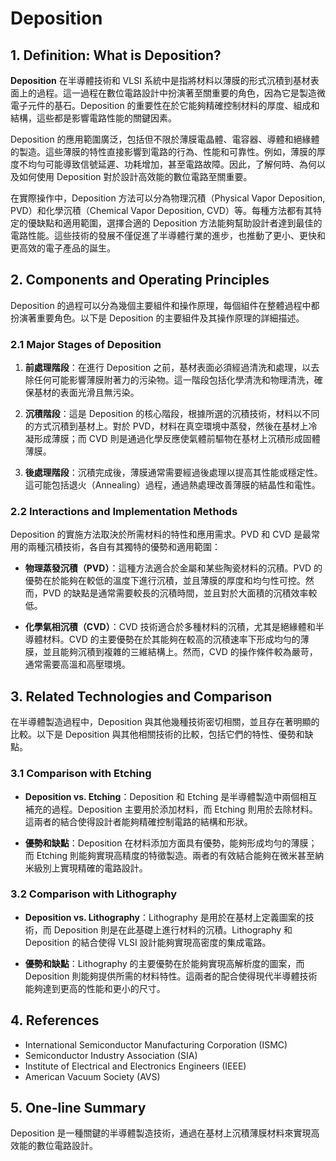 # Deposition

## 1. Definition: What is **Deposition**?
**Deposition** 在半導體技術和 VLSI 系統中是指將材料以薄膜的形式沉積到基材表面上的過程。這一過程在數位電路設計中扮演著至關重要的角色，因為它是製造微電子元件的基石。Deposition 的重要性在於它能夠精確控制材料的厚度、組成和結構，這些都是影響電路性能的關鍵因素。

Deposition 的應用範圍廣泛，包括但不限於薄膜電晶體、電容器、導體和絕緣體的製造。這些薄膜的特性直接影響到電路的行為、性能和可靠性。例如，薄膜的厚度不均勻可能導致信號延遲、功耗增加，甚至電路故障。因此，了解何時、為何以及如何使用 Deposition 對於設計高效能的數位電路至關重要。

在實際操作中，Deposition 方法可以分為物理沉積（Physical Vapor Deposition, PVD）和化學沉積（Chemical Vapor Deposition, CVD）等。每種方法都有其特定的優缺點和適用範圍，選擇合適的 Deposition 方法能夠幫助設計者達到最佳的電路性能。這些技術的發展不僅促進了半導體行業的進步，也推動了更小、更快和更高效的電子產品的誕生。

## 2. Components and Operating Principles
Deposition 的過程可以分為幾個主要組件和操作原理，每個組件在整體過程中都扮演著重要角色。以下是 Deposition 的主要組件及其操作原理的詳細描述。

### 2.1 Major Stages of Deposition
1. **前處理階段**：在進行 Deposition 之前，基材表面必須經過清洗和處理，以去除任何可能影響薄膜附著力的污染物。這一階段包括化學清洗和物理清洗，確保基材的表面光滑且無污染。

2. **沉積階段**：這是 Deposition 的核心階段，根據所選的沉積技術，材料以不同的方式沉積到基材上。對於 PVD，材料在真空環境中蒸發，然後在基材上冷凝形成薄膜；而 CVD 則是通過化學反應使氣體前驅物在基材上沉積形成固體薄膜。

3. **後處理階段**：沉積完成後，薄膜通常需要經過後處理以提高其性能或穩定性。這可能包括退火（Annealing）過程，通過熱處理改善薄膜的結晶性和電性。

### 2.2 Interactions and Implementation Methods
Deposition 的實施方法取決於所需材料的特性和應用需求。PVD 和 CVD 是最常用的兩種沉積技術，各自有其獨特的優勢和適用範圍：

- **物理蒸發沉積（PVD）**：這種方法適合於金屬和某些陶瓷材料的沉積。PVD 的優勢在於能夠在較低的溫度下進行沉積，並且薄膜的厚度和均勻性可控。然而，PVD 的缺點是通常需要較長的沉積時間，並且對於大面積的沉積效率較低。

- **化學氣相沉積（CVD）**：CVD 技術適合於多種材料的沉積，尤其是絕緣體和半導體材料。CVD 的主要優勢在於其能夠在較高的沉積速率下形成均勻的薄膜，並且能夠沉積到複雜的三維結構上。然而，CVD 的操作條件較為嚴苛，通常需要高溫和高壓環境。

## 3. Related Technologies and Comparison
在半導體製造過程中，Deposition 與其他幾種技術密切相關，並且存在著明顯的比較。以下是 Deposition 與其他相關技術的比較，包括它們的特性、優勢和缺點。

### 3.1 Comparison with Etching
- **Deposition vs. Etching**：Deposition 和 Etching 是半導體製造中兩個相互補充的過程。Deposition 主要用於添加材料，而 Etching 則用於去除材料。這兩者的結合使得設計者能夠精確控制電路的結構和形狀。

- **優勢和缺點**：Deposition 在材料添加方面具有優勢，能夠形成均勻的薄膜；而 Etching 則能夠實現高精度的特徵製造。兩者的有效結合能夠在微米甚至納米級別上實現精確的電路設計。

### 3.2 Comparison with Lithography
- **Deposition vs. Lithography**：Lithography 是用於在基材上定義圖案的技術，而 Deposition 則是在此基礎上進行材料的沉積。Lithography 和 Deposition 的結合使得 VLSI 設計能夠實現高密度的集成電路。

- **優勢和缺點**：Lithography 的主要優勢在於能夠實現高解析度的圖案，而 Deposition 則能夠提供所需的材料特性。這兩者的配合使得現代半導體技術能夠達到更高的性能和更小的尺寸。

## 4. References
- International Semiconductor Manufacturing Corporation (ISMC)
- Semiconductor Industry Association (SIA)
- Institute of Electrical and Electronics Engineers (IEEE)
- American Vacuum Society (AVS)

## 5. One-line Summary
Deposition 是一種關鍵的半導體製造技術，通過在基材上沉積薄膜材料來實現高效能的數位電路設計。